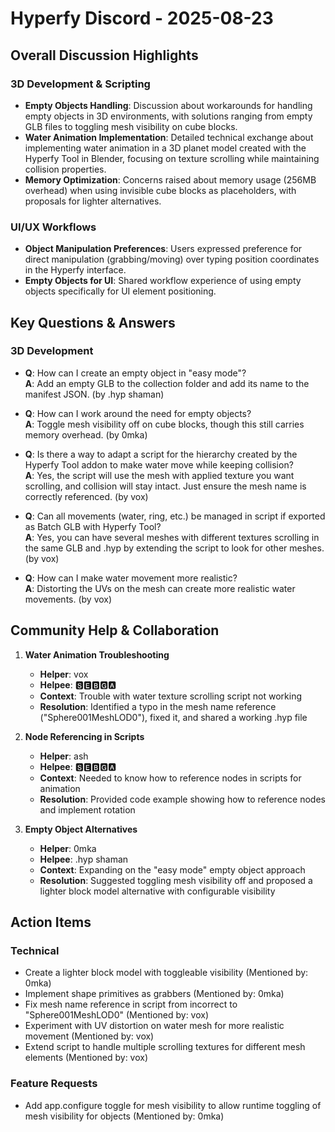 # Hyperfy Discord - 2025-08-23

## Overall Discussion Highlights

### 3D Development & Scripting
- **Empty Objects Handling**: Discussion about workarounds for handling empty objects in 3D environments, with solutions ranging from empty GLB files to toggling mesh visibility on cube blocks.
- **Water Animation Implementation**: Detailed technical exchange about implementing water animation in a 3D planet model created with the Hyperfy Tool in Blender, focusing on texture scrolling while maintaining collision properties.
- **Memory Optimization**: Concerns raised about memory usage (256MB overhead) when using invisible cube blocks as placeholders, with proposals for lighter alternatives.

### UI/UX Workflows
- **Object Manipulation Preferences**: Users expressed preference for direct manipulation (grabbing/moving) over typing position coordinates in the Hyperfy interface.
- **Empty Objects for UI**: Shared workflow experience of using empty objects specifically for UI element positioning.

## Key Questions & Answers

### 3D Development
- **Q**: How can I create an empty object in "easy mode"?  
  **A**: Add an empty GLB to the collection folder and add its name to the manifest JSON. (by .hyp shaman)

- **Q**: How can I work around the need for empty objects?  
  **A**: Toggle mesh visibility off on cube blocks, though this still carries memory overhead. (by 0mka)

- **Q**: Is there a way to adapt a script for the hierarchy created by the Hyperfy Tool addon to make water move while keeping collision?  
  **A**: Yes, the script will use the mesh with applied texture you want scrolling, and collision will stay intact. Just ensure the mesh name is correctly referenced. (by vox)

- **Q**: Can all movements (water, ring, etc.) be managed in script if exported as Batch GLB with Hyperfy Tool?  
  **A**: Yes, you can have several meshes with different textures scrolling in the same GLB and .hyp by extending the script to look for other meshes. (by vox)

- **Q**: How can I make water movement more realistic?  
  **A**: Distorting the UVs on the mesh can create more realistic water movements. (by vox)

## Community Help & Collaboration

1. **Water Animation Troubleshooting**
   - **Helper**: vox
   - **Helpee**: 🆂🅴🅱🅶🅰
   - **Context**: Trouble with water texture scrolling script not working
   - **Resolution**: Identified a typo in the mesh name reference ("Sphere001MeshLOD0"), fixed it, and shared a working .hyp file

2. **Node Referencing in Scripts**
   - **Helper**: ash
   - **Helpee**: 🆂🅴🅱🅶🅰
   - **Context**: Needed to know how to reference nodes in scripts for animation
   - **Resolution**: Provided code example showing how to reference nodes and implement rotation

3. **Empty Object Alternatives**
   - **Helper**: 0mka
   - **Helpee**: .hyp shaman
   - **Context**: Expanding on the "easy mode" empty object approach
   - **Resolution**: Suggested toggling mesh visibility off and proposed a lighter block model alternative with configurable visibility

## Action Items

### Technical
- Create a lighter block model with toggleable visibility (Mentioned by: 0mka)
- Implement shape primitives as grabbers (Mentioned by: 0mka)
- Fix mesh name reference in script from incorrect to "Sphere001MeshLOD0" (Mentioned by: vox)
- Experiment with UV distortion on water mesh for more realistic movement (Mentioned by: vox)
- Extend script to handle multiple scrolling textures for different mesh elements (Mentioned by: vox)

### Feature Requests
- Add app.configure toggle for mesh visibility to allow runtime toggling of mesh visibility for objects (Mentioned by: 0mka)